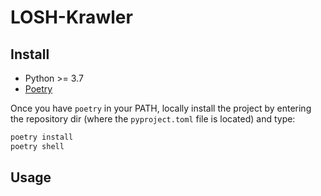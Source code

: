 # LOSH-Krawler

## Install

- Python >= 3.7
- [Poetry](https://python-poetry.org)

Once you have `poetry` in your PATH, locally install the project by entering the repository dir (where the `pyproject.toml` file is located) and type:

```sh
poetry install
poetry shell
```

## Usage
